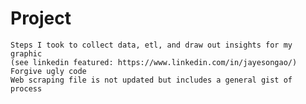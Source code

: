 # Project
	Steps I took to collect data, etl, and draw out insights for my graphic 
	(see linkedin featured: https://www.linkedin.com/in/jayesongao/)
	Forgive ugly code
	Web scraping file is not updated but includes a general gist of process
